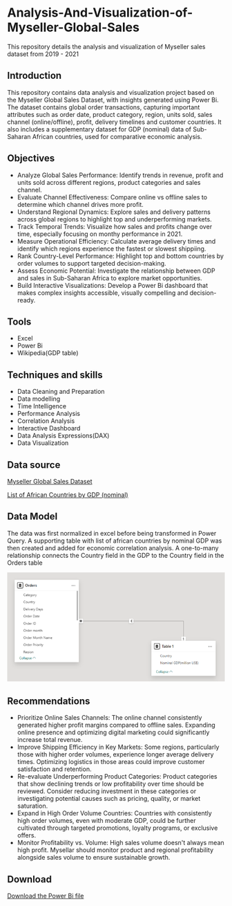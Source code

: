 # Analysis-And-Visualization-of-Myseller-Global-Sales
This repository details the analysis and visualization of Myseller sales dataset from 2019 - 2021

## Introduction
This repository contains data analysis and visualization project based on the Myseller Global Sales Dataset, with insights generated using Power Bi. The dataset contains global order transactions, capturing important attributes such as order date, product category, region, units sold, sales channel (online/offline), profit, delivery timelines and customer countries. It also includes a supplementary dataset for GDP (nominal) data of Sub-Saharan African countries, used for comparative economic analysis.

## Objectives
- Analyze Global Sales Performance: Identify trends in revenue, profit and units sold across different regions, product categories and sales channel.
- Evaluate Channel Effectiveness: Compare online vs offline sales to determine which channel drives more profit.
- Understand Regional Dynamics: Explore sales and delivery patterns across global regions to highlight top and underperforming markets.
- Track Temporal Trends: Visualize how sales and profits change over time, especially focusing on monthy performance in 2021.
- Measure Operational Efficiency: Calculate average delivery times and identify which regions experience the fastest or slowest shippiing.
- Rank Country-Level Performance: Highlight top and bottom countries by order volumes to support targeted decision-making.
- Assess Economic Potential: Investigate the relationship between GDP and sales in Sub-Saharan Africa to explore market opportunities.
- Build Interactive Visualizations: Develop a Power Bi dashboard that makes complex insights accessible, visually compelling and decision-ready.
 
## Tools
- Excel
- Power Bi
- Wikipedia(GDP table) 

## Techniques and skills
- Data Cleaning and Preparation
- Data modelling
- Time Intelligence
- Performance Analysis
- Correlation Analysis
- Interactive Dashboard
- Data Analysis Expressions(DAX)
- Data Visualization

## Data source
<a href = "https://github.com/Dinmaaaa/Analysis-And-Visualization-of-Myseller-Global-Sales/blob/main/Mysellar%20Global%20Sales%20Dataset.xlsx"> Myseller Global Sales Dataset </a>

<a href = "https://en.wikipedia.org/wiki/List_of_African_countries_by_GDP_(nominal)"> List of African Countries by GDP (nominal) </a>

## Data Model
The data was first normalized in excel before being transformed in Power Query. A supporting table with list of african countries by nominal GDP was then created and added for economic correlation analysis. A one-to-many relationship connects the Country field in the GDP to the Country field in the Orders table

![Data Model](https://github.com/Dinmaaaa/Analysis-And-Visualization-of-Myseller-Global-Sales/blob/main/images/Myseller_global_sales_data_model.png)

## Recommendations
- Prioritize Online Sales Channels: The online channel consistently generated higher profit margins compared to offline sales. Expanding online presence and optimizing digital marketing could significantly increase total revenue.
- Improve Shipping Efficiency in Key Markets: Some regions, particularly those with higher order volumes, experience longer average delivery times. Optimizing logistics in those areas could improve customer satisfaction and retention.
-  Re-evaluate Underperforming Product Categories: Product categories that show declining trends or low profitability over time should be reviewed. Consider reducing investment in these categories or investigating potential causes such as pricing, quality, or market saturation.
- Expand in High Order Volume Countries: Countries with consistently high order volumes, even with moderate GDP, could be further cultivated through targeted promotions, loyalty programs, or exclusive offers.
- Monitor Profitability vs. Volume: High sales volume doesn't always mean high profit. Mysellar should monitor product and regional profitability alongside sales volume to ensure sustainable growth.

## Download
<a href = "https://github.com/Dinmaaaa/Analysis-And-Visualization-of-Myseller-Global-Sales/blob/main/images/Myseller_global_sales_dashboard.pbix"> Download the Power Bi file </a>
